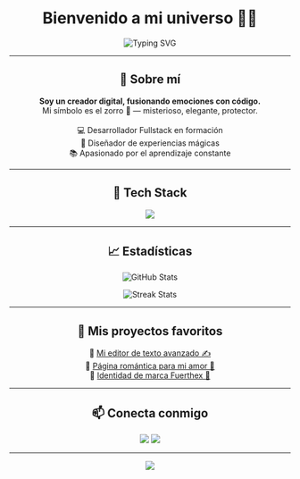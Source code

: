 <!-- Perfil personalizado estilo oscuro, elegante y misterioso -->

<h1 align="center">
  Bienvenido a mi universo 🦊✨
</h1>

<p align="center">
  <img src="https://readme-typing-svg.herokuapp.com?font=Fira+Code&weight=500&pause=1000&color=BB00FF&center=true&vCenter=true&width=435&lines=Soy+Raen+Fuerthex;Desarrollador+Web+%2F+Creativo;Amante+del+arte+y+la+tecnología" alt="Typing SVG" />
</p>

---

<h2 align="center">🖤 Sobre mí</h2>

<p align="center">
  <strong>Soy un creador digital, fusionando emociones con código.</strong><br>
  Mi símbolo es el zorro 🦊 — misterioso, elegante, protector.<br><br>
  💻 Desarrollador Fullstack en formación<br>
  🎨 Diseñador de experiencias mágicas<br>
  📚 Apasionado por el aprendizaje constante<br>
</p>

---

<h2 align="center">🚀 Tech Stack</h2>

<p align="center">
  <img src="https://skillicons.dev/icons?i=html,css,js,react,tailwind,cpp,py,figma,vscode" />
</p>

---

<h2 align="center">📈 Estadísticas</h2>

<p align="center">
  <img src="https://github-readme-stats.vercel.app/api?username=tu-usuario&show_icons=true&theme=radical&hide_border=true&title_color=FF00FF&icon_color=FFD700" alt="GitHub Stats" />
</p>

<p align="center">
  <img src="https://github-readme-streak-stats.herokuapp.com/?user=tu-usuario&theme=dark&hide_border=true&ring=FF007F&fire=FF007F" alt="Streak Stats" />
</p>

---

<h2 align="center">🌌 Mis proyectos favoritos</h2>

<p align="center">
  🔹 <a href="https://github.com/tu-usuario/tu-proyecto">Mi editor de texto avanzado ✍️</a><br>
  🔹 <a href="https://github.com/tu-usuario/proyecto-romantico">Página romántica para mi amor 💖</a><br>
  🔹 <a href="https://github.com/tu-usuario/fuerthex">Identidad de marca Fuerthex 🦊</a>
</p>

---

<h2 align="center">📫 Conecta conmigo</h2>

<p align="center">
  <a href="https://www.instagram.com/tu_usuario"><img src="https://img.shields.io/badge/Instagram-%23E4405F.svg?style=for-the-badge&logo=Instagram&logoColor=white"/></a>
  <a href="mailto:tuemail@gmail.com"><img src="https://img.shields.io/badge/Email-%23D14836.svg?style=for-the-badge&logo=Gmail&logoColor=white"/></a>
</p>

---

<p align="center">
  <img src="https://capsule-render.vercel.app/api?type=waving&color=0:000000,100:6f00ff&height=120&section=footer" />
</p>
